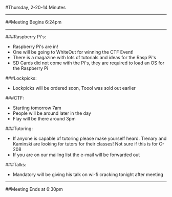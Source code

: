 #Thursday, 2-20-14 Minutes

- - -

##Meeting Begins 6:24pm

- - -

###Raspberry Pi's:
* Raspberry Pi's are in!
* One will be going to WhiteOut for winning the CTF Event!
* There is a magazine with lots of tutorials and ideas for the Rasp Pi's
* SD Cards did not come with the Pi's, they are required to load an OS for the Raspberry Pi

###Lockpicks:
* Lockpicks will be ordered soon, Toool was sold out earlier

###CTF:
* Starting tomorrow 7am
 * People will be around later in the day
 * Flay will be there around 3pm

###Tutoring:
* If anyone is capable of tutoring please make yourself heard.  Trenary and Kaminski are looking for tutors for their classes!  Not sure if this is for C-208
* If you are on our mailing list the e-mail will be forwarded out

###Talks:
* Mandatory will be giving his talk on wi-fi cracking tonight after meeting

- - - 

##Meeting Ends at 6:30pm

